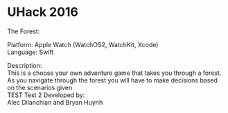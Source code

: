 # UHack 2016

The Forest:<br>

Platform: Apple Watch (WatchOS2, WatchKit, Xcode) <br>
Language: Swift<br>

Description:<br>
This is a choose your own adventure game that takes you through a forest. As you
navigate through the forest you will have to make decisions based on the scenarios
given<br>
TEST
Test 2
Developed by:<br>
Alec Dilanchian and Bryan Huynh